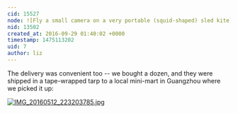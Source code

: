 ```yaml
---
cid: 15527
node: ![Fly a small camera on a very portable (squid-shaped) sled kite](../notes/warren/09-28-2016/fly-a-small-camera-on-a-very-portable-squid-shaped-sled-kite)
nid: 13502
created_at: 2016-09-29 01:40:02 +0000
timestamp: 1475113202
uid: 7
author: liz
---
```


The delivery was convenient too -- we bought a dozen, and they were shipped in a tape-wrapped tarp to a local mini-mart in Guangzhou where we picked it up:   

[![IMG_20160512_223203785.jpg](//i.publiclab.org/system/images/photos/000/018/201/large/IMG_20160512_223203785.jpg)](//i.publiclab.org/system/images/photos/000/018/201/original/IMG_20160512_223203785.jpg)

